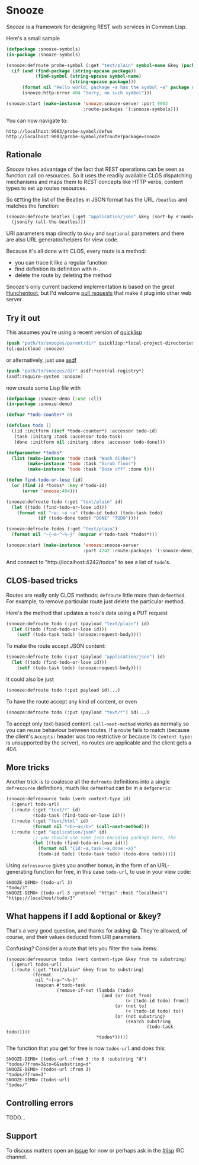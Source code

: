 Snooze
=======

_Snooze_ is a framework for designing REST web services in Common Lisp. 

Here's a small sample

```lisp
(defpackage :snooze-symbols)
(in-package :snooze-symbols)

(snooze:defroute probe-symbol (:get "text/plain" symbol-name &key (package :cl))
  (if (and (find-package (string-upcase package))
           (find-symbol (string-upcase symbol-name)
                        (string-upcase package)))
      (format nil "Hello world, package ~a has the symbol ~a" package symbol-name)
      (snooze:http-error 404 "Sorry, no such symbol")))

(snooze:start (make-instance 'snooze:snooze-server :port 9003
                             :route-packages '(:snooze-symbols)))
```

You can now navigate to:

```
http://localhost:9003/probe-symbol/defun
http://localhost:9003/probe-symbol/defroute?package=snooze
```

Rationale
---------

_Snooze_ takes advantage of the fact that REST operations can be seen
as function call on resources. So it uses the readily available CLOS
dispatching mechanisms and maps them to REST concepts like HTTP verbs,
content types to set up routes resources.

So `GET`ting the list of the Beatles in JSON format has the URL
`/beatles` and matches the function:

```lisp
(snooze:defroute beatles (:get "application/json" &key (sort-by #'number-of-guitars))
  (jsonify (all-the-beatles)))
```

URI parameters map directly to `&key` and `&optional` parameters and
there are also URL generator/helpers for view code.

Because it's all done with CLOS, every route is a method:

* you can trace it like a regular function
* find definition its definition with `M-.`
* delete the route by deleting the method

Snooze's only current backend implementation is based on the great
[Hunchentoot][hunchentoot], but I'd welcome [pull requests][issues]
that make it plug into other web server.

Try it out
----------

This assumes you're using a recent version of [quicklisp][quicklisp]

```lisp
(push "path/to/snoozes/parent/dir" quicklisp:*local-project-directories*)
(ql:quickload :snooze)
```

or alternatively, just use [asdf][asdf]

```lisp
(push "path/to/snoozes/dir" asdf:*central-registry*)
(asdf:require-system :snooze)
```

now create some Lisp file with

```lisp
(defpackage :snooze-demo (:use :cl))
(in-package :snooze-demo)

(defvar *todo-counter* 0)

(defclass todo ()
  ((id :initform (incf *todo-counter*) :accessor todo-id)
   (task :initarg :task :accessor todo-task)
   (done :initform nil :initarg :done :accessor todo-done)))

(defparameter *todos* 
  (list (make-instance 'todo :task "Wash dishes")
        (make-instance 'todo :task "Scrub floor")
        (make-instance 'todo :task "Doze off" :done t)))

(defun find-todo-or-lose (id)
  (or (find id *todos* :key #'todo-id)
      (error 'snooze:404)))

(snooze:defroute todo (:get "text/plain" id)
  (let ((todo (find-todo-or-lose id)))
    (format nil "~a: ~a ~a" (todo-id todo) (todo-task todo)
            (if (todo-done todo) "DONE" "TODO"))))

(snooze:defroute todos (:get "text/plain")
  (format nil "~{~a~^~%~}" (mapcar #'todo-task *todos*)))

(snooze:start (make-instance 'snooze:snooze-server
                             :port 4242 :route-packages '(:snooze-demo)))
```

And connect to "http://localhost:4242/todos" to see a list of
`todo`'s.

CLOS-based tricks
-----------------

Routes are really only CLOS methods: `defroute` little more than
`defmethod`. For example, to remove particular route just delete the
particular method.

Here's the method that updates a `todo`'s data using a PUT request


```lisp
(snooze:defroute todo (:put (payload "text/plain") id)
  (let ((todo (find-todo-or-lose id)))
    (setf (todo-task todo) (snooze:request-body))))
```

To make the route accept JSON content:

```lisp
(snooze:defroute todo (:put (payload "application/json") id)
  (let ((todo (find-todo-or-lose id)))
    (setf (todo-task todo) (snooze:request-body))))
```

It could also be just

```lisp
(snooze:defroute todo (:put payload id)...)
```

To have the route accept any kind of content, or even

```lisp
(snooze:defroute todo (:put (payload "text/*") id)...)
```

To accept only text-based content. `call-next-method` works as
normally so you can reuse behaviour between routes. If a route fails
to match (because the client's `Accepts:` header was too restrictive
or because its `Content-type:` is unsupported by the server), no
routes are applicable and the client gets a 404.

More tricks
-----------

Another trick is to coalesce all the `defroute` definitions into a
single `defresource` definitions, much like `defmethod` can be in a
`defgeneric`:

```lisp
(snooze:defresource todo (verb content-type id)
  (:genurl todo-url)
  (:route (:get "text/*" id)
          (todo-task (find-todo-or-lose id)))
  (:route (:get "text/html" id)
          (format nil "<b>~a</b>" (call-next-method)))
  (:route (:get "application/json" id)
          ;; you should use some json-encoding package here, tho
          (let ((todo (find-todo-or-lose id)))
            (format nil "{id:~a,task:~a,done:~a}"
            (todo-id todo) (todo-task todo) (todo-done todo)))))
```

Using `defresource` gives you another bonus, in the form of an
URL-generating function for free, in this case `todo-url`, to use in
your view code:

```
SNOOZE-DEMO> (todo-url 3)
"todo/3"
SNOOZE-DEMO> (todo-url 3 :protocol "https" :host "localhost")
"https://localhost/todo/3"
```

What happens if I add &optional or &key?
----------------------------------------

That's a very good question, and thanks for asking :grin:. They're
allowed, of course, and their values deduced from URI parameters.

Confusing? Consider a route that lets you filter the `todo` items:

```
(snooze:defresource todos (verb content-type &key from to substring)
  (:genurl todos-url)
  (:route (:get "text/plain" &key from to substring)
          (format
           nil "~{~a~^~%~}"
           (mapcan #'todo-task
                   (remove-if-not (lambda (todo)
                                    (and (or (not from)
                                             (> (todo-id todo) from))
                                         (or (not to)
                                             (< (todo-id todo) to))
                                         (or (not substring)
                                             (search substring
                                                     (todo-task todo)))))
                                  *todos*)))))
```

The function that you get for free is now `todos-url` and does this:

```
SNOOZE-DEMO> (todos-url :from 3 :to 6 :substring "d")
"todos/?from=3&to=6&substring=d"
SNOOZE-DEMO> (todos-url :from 3)
"todos/?from=3"
SNOOZE-DEMO> (todos-url)
"todos/"
```

Controlling errors
------------------

TODO...

Support
-------

To discuss matters open an [issue][issues] for now or perhaps ask in
the [#lisp][sharp-lisp] IRC channel.


[quicklisp]: http://quicklisp.org
[asdf]: http://common-lisp.net/project/asdf/
[hunchentoot]: https://github.com/edicl/hunchentoot
[sharp-lisp]: irc://irc.freenode.net/#lisp
[issues]: https://github.com/capitaomorte/snooze/issues
